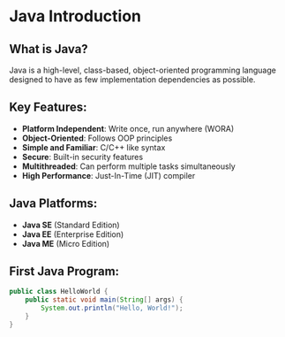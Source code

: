 # Java Introduction

## What is Java?
Java is a high-level, class-based, object-oriented programming language designed to have as few implementation dependencies as possible.

## Key Features:
- **Platform Independent**: Write once, run anywhere (WORA)
- **Object-Oriented**: Follows OOP principles
- **Simple and Familiar**: C/C++ like syntax
- **Secure**: Built-in security features
- **Multithreaded**: Can perform multiple tasks simultaneously
- **High Performance**: Just-In-Time (JIT) compiler

## Java Platforms:
- **Java SE** (Standard Edition)
- **Java EE** (Enterprise Edition)
- **Java ME** (Micro Edition)

## First Java Program:
```java
public class HelloWorld {
    public static void main(String[] args) {
        System.out.println("Hello, World!");
    }
}